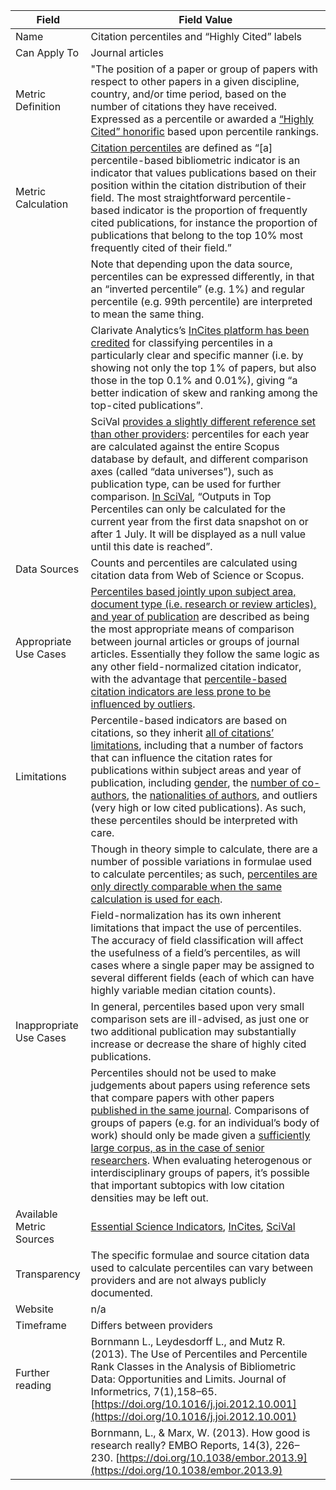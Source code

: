 | Field                         | Field Value |
|------------------------------|-------------------------------------------------|
| Name                          | Citation percentiles and “Highly Cited” labels
| Can Apply To                  | Journal articles
| Metric Definition             | "The position of a paper or group of papers with respect to other papers in a given discipline, country, and/or time period, based on the number of citations they have received. Expressed as a percentile or awarded a [“Highly Cited” honorific](http://ipscience-help.thomsonreuters.com/inCites2Live/indicatorsGroup/aboutHandbook/usingCitationIndicatorsWisely/highlyCitedPapers.html) based upon percentile rankings.
| Metric Calculation            | [Citation percentiles](https://doi.org/10.1002/asi.22775) are defined as “[a] percentile-based bibliometric indicator is an indicator that values publications based on their position within the citation distribution of their field. The most straightforward percentile-based indicator is the proportion of frequently cited publications, for instance the proportion of publications that belong to the top 10% most frequently cited of their field.”
|| Note that depending upon the data source, percentiles can be expressed differently, in that an “inverted percentile” (e.g. 1%) and regular percentile (e.g. 99th percentile) are interpreted to mean the same thing.
|| Clarivate Analytics’s [InCites platform has been credited](http://doi.org/10.1016/j.joi.2012.10.001) for classifying percentiles in a particularly clear and specific manner (i.e. by showing not only the top 1% of papers, but also those in the top 0.1% and 0.01%), giving “a better indication of skew and ranking among the top-cited publications”.
|| SciVal [provides a slightly different reference set than other providers](https://www.elsevier.com/research-intelligence/resource-library/scival-metrics-guidebook): percentiles for each year are calculated against the entire Scopus database by default, and different comparison axes (called “data universes”), such as publication type, can be used for further comparison. [In SciVal](https://libguides.usc.edu.au/c.php?g=508927&p=3480476), “Outputs in Top Percentiles can only be calculated for the current year from the first data snapshot on or after 1 July. It will be displayed as a null value until this date is reached”.
| Data Sources | Counts and percentiles are calculated using citation data from Web of Science or Scopus.
| Appropriate Use Cases | [Percentiles based jointly upon subject area, document type (i.e. research or review articles), and year of publication](http://doi.org/10.1038/embor.2013.9) are described as being the most appropriate means of comparison between journal articles or groups of journal articles. Essentially they follow the same logic as any other field-normalized citation indicator, with the advantage that [percentile-based citation indicators are less prone to be influenced by outliers](https://arxiv.org/abs/1801.09985).
| Limitations | Percentile-based indicators are based on citations, so they inherit [all of citations’ limitations](http://www.metrics-toolkit.org/citations-articles/), including that a number of factors that can influence the citation rates for publications within subject areas and year of publication, including [gender](http://www.doi.org/10.1038/504211a), the [number of co-authors](http://www.doi.org/10.1002/ece3.2505), the [nationalities of authors](https://doi.org/10.1108/EUM0000000007153), and outliers (very high or low cited publications). As such, these percentiles should be interpreted with care.
|| Though in theory simple to calculate, there are a number of possible variations in formulae used to calculate percentiles; as such, [percentiles are only directly comparable when the same calculation is used for each](https://doi.org/10.1016/j.joi.2012.10.001).
|| Field-normalization has its own inherent limitations that impact the use of percentiles. The accuracy of field classification will affect the usefulness of a field’s percentiles, as will cases where a single paper may be assigned to several different fields (each of which can have highly variable median citation counts).
| Inappropriate Use Cases | In general, percentiles based upon very small comparison sets are ill-advised, as just one or two additional publication may substantially increase or decrease the share of highly cited publications.
|| Percentiles should not be used to make judgements about papers using reference sets that compare papers with other papers [published in the same journal](https://doi.org/10.1038/embor.2013.9). Comparisons of groups of papers (e.g. for an individual’s body of work) should only be made given a [sufficiently large corpus, as in the case of senior researchers](http://doi.org/10.1002/asi.22792). When evaluating heterogenous or interdisciplinary groups of papers, it’s possible that important subtopics with low citation densities may be left out.
| Available Metric Sources | [Essential Science Indicators](https://esi.incites.thomsonreuters.com/), [InCites](https://incites.thomsonreuters.com/), [SciVal](https://www.scival.com/)
| Transparency | The specific formulae and source citation data used to calculate percentiles can vary between providers and are not always publicly documented.
| Website | n/a
| Timeframe | Differs between providers
| Further reading | Bornmann L., Leydesdorff L., and Mutz R. (2013). The Use of Percentiles and Percentile Rank Classes in the Analysis of Bibliometric Data: Opportunities and Limits. Journal of Informetrics, 7(1),158–65. [https://doi.org/10.1016/j.joi.2012.10.001](https://doi.org/10.1016/j.joi.2012.10.001)
|| Bornmann, L., & Marx, W. (2013). How good is research really? EMBO Reports, 14(3), 226–230. [https://doi.org/10.1038/embor.2013.9](https://doi.org/10.1038/embor.2013.9)
